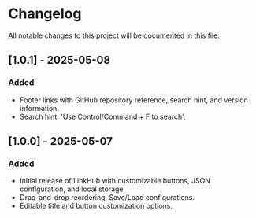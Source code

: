 # Changelog

All notable changes to this project will be documented in this file.

## \[1.0.1] - 2025-05-08

### Added

* Footer links with GitHub repository reference, search hint, and version information.
* Search hint: 'Use Control/Command + F to search'.

## \[1.0.0] - 2025-05-07

### Added

* Initial release of LinkHub with customizable buttons, JSON configuration, and local storage.
* Drag-and-drop reordering, Save/Load configurations.
* Editable title and button customization options.
